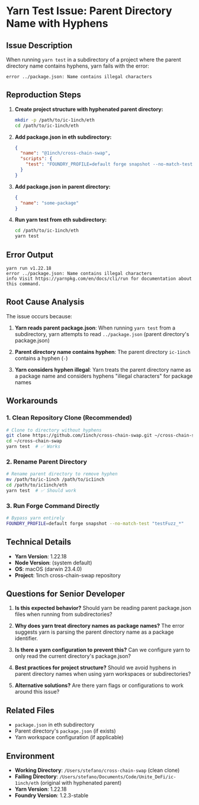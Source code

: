 # Yarn Test Issue: Parent Directory Name with Hyphens

## Issue Description

When running `yarn test` in a subdirectory of a project where the parent directory name contains hyphens, yarn fails with the error:

```
error ../package.json: Name contains illegal characters
```

## Reproduction Steps

1. **Create project structure with hyphenated parent directory:**

   ```bash
   mkdir -p /path/to/ic-1inch/eth
   cd /path/to/ic-1inch/eth
   ```

2. **Add package.json in eth subdirectory:**

   ```json
   {
     "name": "@1inch/cross-chain-swap",
     "scripts": {
       "test": "FOUNDRY_PROFILE=default forge snapshot --no-match-test \"testFuzz_*\""
     }
   }
   ```

3. **Add package.json in parent directory:**

   ```json
   {
     "name": "some-package"
   }
   ```

4. **Run yarn test from eth subdirectory:**
   ```bash
   cd /path/to/ic-1inch/eth
   yarn test
   ```

## Error Output

```
yarn run v1.22.18
error ../package.json: Name contains illegal characters
info Visit https://yarnpkg.com/en/docs/cli/run for documentation about this command.
```

## Root Cause Analysis

The issue occurs because:

1. **Yarn reads parent package.json**: When running `yarn test` from a subdirectory, yarn attempts to read `../package.json` (parent directory's package.json)

2. **Parent directory name contains hyphen**: The parent directory `ic-1inch` contains a hyphen (`-`)

3. **Yarn considers hyphen illegal**: Yarn treats the parent directory name as a package name and considers hyphens "illegal characters" for package names

## Workarounds

### 1. Clean Repository Clone (Recommended)

```bash
# Clone to directory without hyphens
git clone https://github.com/1inch/cross-chain-swap.git ~/cross-chain-swap
cd ~/cross-chain-swap
yarn test  # ✅ Works
```

### 2. Rename Parent Directory

```bash
# Rename parent directory to remove hyphen
mv /path/to/ic-1inch /path/to/ic1inch
cd /path/to/ic1inch/eth
yarn test  # ✅ Should work
```

### 3. Run Forge Command Directly

```bash
# Bypass yarn entirely
FOUNDRY_PROFILE=default forge snapshot --no-match-test "testFuzz_*"
```

## Technical Details

- **Yarn Version**: 1.22.18
- **Node Version**: (system default)
- **OS**: macOS (darwin 23.4.0)
- **Project**: 1inch cross-chain-swap repository

## Questions for Senior Developer

1. **Is this expected behavior?** Should yarn be reading parent package.json files when running from subdirectories?

2. **Why does yarn treat directory names as package names?** The error suggests yarn is parsing the parent directory name as a package identifier.

3. **Is there a yarn configuration to prevent this?** Can we configure yarn to only read the current directory's package.json?

4. **Best practices for project structure?** Should we avoid hyphens in parent directory names when using yarn workspaces or subdirectories?

5. **Alternative solutions?** Are there yarn flags or configurations to work around this issue?

## Related Files

- `package.json` in eth subdirectory
- Parent directory's `package.json` (if exists)
- Yarn workspace configuration (if applicable)

## Environment

- **Working Directory**: `/Users/stefano/cross-chain-swap` (clean clone)
- **Failing Directory**: `/Users/stefano/Documents/Code/Unite_DeFi/ic-1inch/eth` (original with hyphenated parent)
- **Yarn Version**: 1.22.18
- **Foundry Version**: 1.2.3-stable
